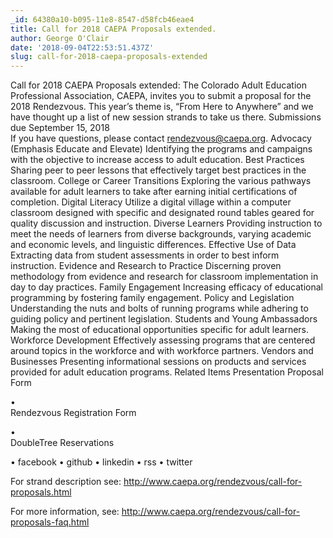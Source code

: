 ```yaml
---
_id: 64380a10-b095-11e8-8547-d58fcb46eae4
title: Call for 2018 CAEPA Proposals extended.
author: George O'Clair
date: '2018-09-04T22:53:51.437Z'
slug: call-for-2018-caepa-proposals-extended
---
```

Call for 2018 CAEPA Proposals extended:
The Colorado Adult Education Professional Association, CAEPA, invites you to submit a proposal for the 2018 Rendezvous. This year’s theme is, “From Here to Anywhere” and we have thought up a list of new session strands to take us there.
Submissions due September 15, 2018	
If you have questions, please contact rendezvous@caepa.org.
Advocacy (Emphasis Educate and Elevate)
Identifying the programs and campaigns with the objective to increase access to adult education.
Best Practices
Sharing peer to peer lessons that effectively target best practices in the classroom.
College or Career Transitions
Exploring the various pathways available for adult learners to take after earning initial certifications of completion.
Digital Literacy
Utilize a digital village within a computer classroom designed with specific and designated round tables geared for quality discussion and instruction.
Diverse Learners
Providing instruction to meet the needs of learners from diverse backgrounds, varying academic and economic levels, and linguistic differences.
Effective Use of Data
Extracting data from student assessments in order to best inform instruction.
Evidence and Research to Practice
Discerning proven methodology from evidence and research for classroom implementation in day to day practices.
Family Engagement
Increasing efficacy of educational programming by fostering family engagement.
Policy and Legislation
Understanding the nuts and bolts of running programs while adhering to guiding policy and pertinent legislation.
Students and Young Ambassadors
Making the most of educational opportunities specific for adult learners.
Workforce Development
Effectively assessing programs that are centered around topics in the workforce and with workforce partners.
Vendors and Businesses
Presenting informational sessions on products and services provided for adult education programs.
Related Items 
Presentation Proposal Form 

•	 
Rendezvous Registration Form 

•	 
DoubleTree Reservations 

•	facebook 
•	github 
•	linkedin 
•	rss 
•	twitter 

For strand description see: http://www.caepa.org/rendezvous/call-for-proposals.html

For more information, see: http://www.caepa.org/rendezvous/call-for-proposals-faq.html
